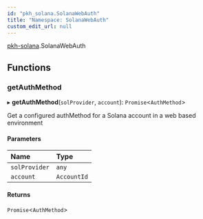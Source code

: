 ```yaml
---
id: "pkh_solana.SolanaWebAuth"
title: "Namespace: SolanaWebAuth"
custom_edit_url: null
---
```


[pkh-solana](../modules/pkh_solana.md).SolanaWebAuth

## Functions

### getAuthMethod

▸ **getAuthMethod**(`solProvider`, `account`): `Promise`<`AuthMethod`\>

Get a configured authMethod for a Solana account in a web based environment

#### Parameters

| Name | Type |
| :------ | :------ |
| `solProvider` | `any` |
| `account` | `AccountId` |

#### Returns

`Promise`<`AuthMethod`\>
